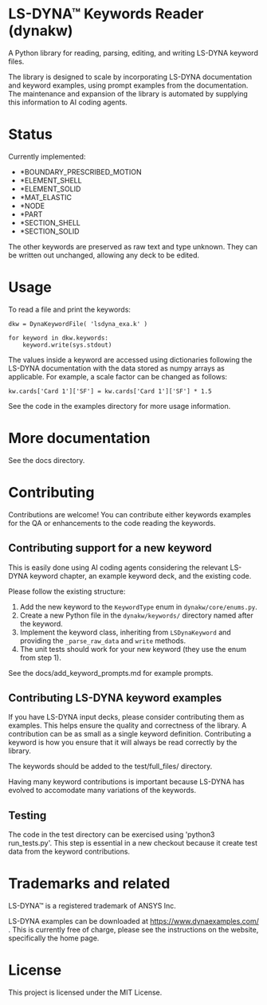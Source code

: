 # LS-DYNA™ Keywords Reader (dynakw)

A Python library for reading, parsing, editing, and writing LS-DYNA keyword files.

The library is designed to scale by incorporating LS-DYNA documentation and keyword examples, using prompt examples from the documentation.
The maintenance and expansion of the library is automated by supplying this information to AI coding agents.



# Status
Currently implemented:
- \*BOUNDARY\_PRESCRIBED\_MOTION
- \*ELEMENT\_SHELL
- \*ELEMENT\_SOLID
- \*MAT\_ELASTIC 
- \*NODE
- \*PART 
- \*SECTION\_SHELL
- \*SECTION\_SOLID

The other keywords are preserved as raw text and type unknown. They can be written out unchanged, allowing
any deck to be edited.



# Usage
To read a file and print the keywords:
```
dkw = DynaKeywordFile( 'lsdyna_exa.k' )

for keyword in dkw.keywords:
    keyword.write(sys.stdout)
```

The values inside a keyword are accessed using dictionaries following the LS-DYNA documentation with
the data stored as numpy arrays as applicable.
For example, a scale factor can be changed as follows:
```
kw.cards['Card 1']['SF'] = kw.cards['Card 1']['SF'] * 1.5
```

See the code in the examples directory for more usage information.


# More documentation
See the docs directory.




# Contributing
Contributions are welcome! You can contribute either keywords examples for the QA or enhancements to the code 
reading the keywords.


## Contributing support for a new keyword
This is easily done using AI coding agents considering the relevant LS-DYNA keyword chapter, an example keyword deck,
and the existing code.

Please follow the existing structure:
1. Add the new keyword to the `KeywordType` enum in `dynakw/core/enums.py`.
2. Create a new Python file in the `dynakw/keywords/` directory named after the keyword.
3. Implement the keyword class, inheriting from `LSDynaKeyword` and providing the `_parse_raw_data` and `write` methods.
4. The unit tests should work for your new keyword (they use the enum from step 1).

See the docs/add_keyword_prompts.md for example prompts.


## Contributing LS-DYNA keyword examples
If you have LS-DYNA input decks, please consider contributing them as examples. This helps ensure the quality and
correctness of the library. A contribution can be as small as a single keyword definition.
Contributing a keyword is how you ensure that it will always be read correctly by the library.

The keywords should be added to the test/full_files/ directory.

Having many keyword contributions is important because LS-DYNA has evolved to accomodate many variations of
the keywords.


## Testing
The code in the test directory can be exercised using 'python3 run_tests.py'.
This step is essential in a new checkout because it create test data from the keyword contributions.



# Trademarks and related
LS-DYNA™ is a registered trademark of ANSYS Inc.

LS-DYNA examples can be downloaded at https://www.dynaexamples.com/ .
This is currently free of charge, please see the instructions on the website, specifically the home page.


# License
This project is licensed under the MIT License.
